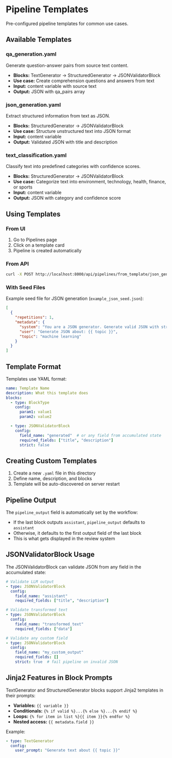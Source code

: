 # Pipeline Templates

Pre-configured pipeline templates for common use cases.

## Available Templates

### qa_generation.yaml
Generate question-answer pairs from source text content.
- **Blocks:** TextGenerator → StructuredGenerator → JSONValidatorBlock
- **Use case:** Create comprehension questions and answers from text
- **Input:** content variable with source text
- **Output:** JSON with qa_pairs array

### json_generation.yaml
Extract structured information from text as JSON.
- **Blocks:** StructuredGenerator → JSONValidatorBlock
- **Use case:** Structure unstructured text into JSON format
- **Input:** content variable
- **Output:** Validated JSON with title and description

### text_classification.yaml
Classify text into predefined categories with confidence scores.
- **Blocks:** StructuredGenerator → JSONValidatorBlock
- **Use case:** Categorize text into environment, technology, health, finance, or sports
- **Input:** content variable
- **Output:** JSON with category and confidence score

## Using Templates

### From UI
1. Go to Pipelines page
2. Click on a template card
3. Pipeline is created automatically

### From API
```bash
curl -X POST http://localhost:8000/api/pipelines/from_template/json_generation
```

### With Seed Files

Example seed file for JSON generation (`example_json_seed.json`):
```json
[
  {
    "repetitions": 1,
    "metadata": {
      "system": "You are a JSON generator. Generate valid JSON with structure: {\"title\": \"...\", \"description\": \"...\", \"key_points\": [...], \"category\": \"...\"}",
      "user": "Generate JSON about: {{ topic }}",
      "topic": "machine learning"
    }
  }
]
```

## Template Format

Templates use YAML format:

```yaml
name: Template Name
description: What this template does
blocks:
  - type: BlockType
    config:
      param1: value1
      param2: value2

  - type: JSONValidatorBlock
    config:
      field_name: "generated"  # or any field from accumulated state
      required_fields: ["title", "description"]
      strict: false
```

## Creating Custom Templates

1. Create a new `.yaml` file in this directory
2. Define name, description, and blocks
3. Template will be auto-discovered on server restart

## Pipeline Output

The `pipeline_output` field is automatically set by the workflow:
- If the last block outputs `assistant`, `pipeline_output` defaults to `assistant`
- Otherwise, it defaults to the first output field of the last block
- This is what gets displayed in the review system

## JSONValidatorBlock Usage

The JSONValidatorBlock can validate JSON from any field in the accumulated state:

```yaml
# Validate LLM output
- type: JSONValidatorBlock
  config:
    field_name: "assistant"
    required_fields: ["title", "description"]

# Validate transformed text
- type: JSONValidatorBlock
  config:
    field_name: "transformed_text"
    required_fields: ["data"]

# Validate any custom field
- type: JSONValidatorBlock
  config:
    field_name: "my_custom_output"
    required_fields: []
    strict: true  # fail pipeline on invalid JSON
```

## Jinja2 Features in Block Prompts

TextGenerator and StructuredGenerator blocks support Jinja2 templates in their prompts:

- **Variables:** `{{ variable }}`
- **Conditionals:** `{% if valid %}...{% else %}...{% endif %}`
- **Loops:** `{% for item in list %}{{ item }}{% endfor %}`
- **Nested access:** `{{ metadata.field }}`

Example:
```yaml
- type: TextGenerator
  config:
    user_prompt: "Generate text about {{ topic }}"
```

